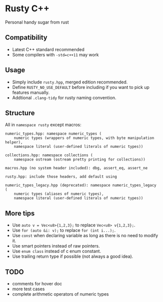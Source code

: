 # Rusty C++

Personal handy sugar from rust

## Compatibility
- Latest C++ standard recommended
- Some compilers with `-std=c++11` may work

## Usage
- Simply include `rusty.hpp`, merged edition recommended.
- Define `RUSTY_NO_USE_DEFAULT` before including if you want to pick up features manually.
- Addtional `.clang-tidy` for rusty naming convention.

## Structure
All in `namespace rusty` except macros:
```
numeric_types.hpp: namespace numeric_types (
    numeric types (wrappers of numeric types, with byte manipulation helper),
    namespace literal (user-defined literals of numeric types))

collections.hpp: namespace collections (
    namespace ostream (ostream pretty printing for collections))

macros.hpp (no system header included): dbg, assert_eq, assert_ne

rusty.hpp: include those headers, add default using

numeric_types_legacy.hpp (deprecated): namespace numeric_types_legacy (
    numeric types (aliases of numeric types),
    namespace literal (user-defined literals of numeric types))
```

## More tips
- Use `auto v = Vec<u8>{1,2,3};` to replace `Vec<u8> v{1,2,3};`.
- Use `for (auto &i: v);` to replace `for (int i...);`.
- Use `const` when declaring variable as long as there is no need to modify it.
- Use smart pointers instead of raw pointers.
- Use `enum class` instead of c enum constant.
- Use trailing return type if possible (not always a good idea).

## TODO
- comments for hover doc
- more test cases
- complete arithmetic operators of numeric types
